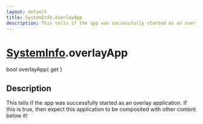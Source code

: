 ```yaml
---
layout: default
title: SystemInfo.overlayApp
description: This tells if the app was successfully started as an overlay application. If this is true, then expect this application to be composited with other content below it!
---
```

# [SystemInfo]({{site.url}}/Pages/Reference/SystemInfo.html).overlayApp

<div class='signature' markdown='1'>
bool overlayApp{ get }
</div>

## Description
This tells if the app was successfully started as an
overlay application. If this is true, then expect this
application to be composited with other content below it!


